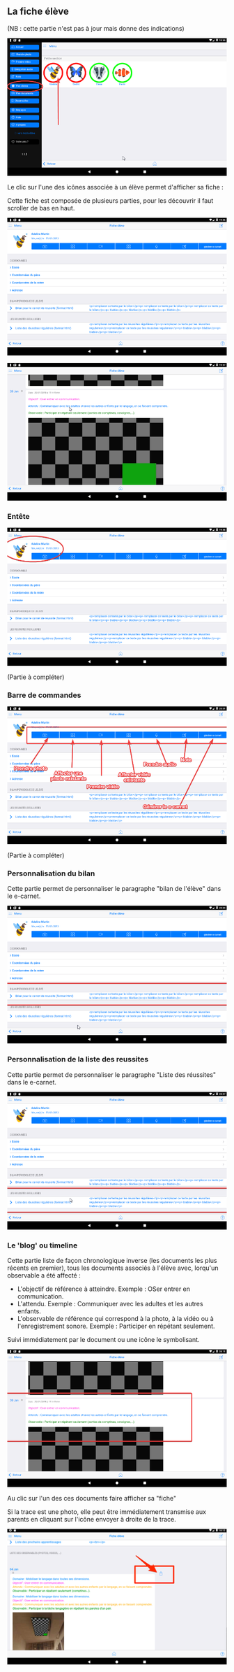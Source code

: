## La  fiche élève

(NB : cette partie n'est pas à jour mais donne des indications) 

![Sélection élève en mode professeur](screenshots/2018-01-27-19-55-40.png)

Le clic sur l'une des icônes associée à un élève permet d'afficher sa fiche : 

Cette fiche est composée de plusieurs parties, pour les découvrir il faut scroller de bas en haut.

![Fiche élève](screenshots/2018-01-27-19-57-00.png)

![Un document de la fiche élève](screenshots/2018-01-27-19-57-55.png)



### Entête 

![Entête de la fiche élève](screenshots/2018-01-27-19-59-58.png)

(Partie à compléter)



### Barre de commandes

![Fonctions de la fiche élève](screenshots/2018-01-27-20-04-43.png)

(Partie à compléter)



### Personnalisation du bilan

Cette partie permet de personnaliser le paragraphe "bilan de l'élève" dans le e-carnet.

![Bilan de l'élève](screenshots/2018-01-27-20-06-44.png)



### Personnalisation de la liste des reussites

Cette partie permet de personnaliser le paragraphe "Liste des réussites" dans le e-carnet.

![Liste des réussite de l'élève](screenshots/2018-01-27-20-08-15.png)



### Le 'blog' ou timeline 

Cette partie liste de façon chronologique inverse (les documents les plus récents en premier), tous les documents associés à l'élève avec, lorqu'un observable a été affecté : 

- L'objectif de référence à atteindre. Exemple : OSer entrer en communication.
- L'attendu. Exemple : Communiquer avec les adultes et les autres enfants.
- L'observable de référence qui correspond à la photo, à la vidéo ou à l'enregistrement sonore. Exemple : Participer en répétant seulement.

Suivi immédiatement par le document ou une icône le symbolisant.

![Entête du document en mode blog](screenshots/2018-01-27-20-12-19.png)

Au clic sur l'un des ces documents faire afficher sa "fiche"

Si la trace est une photo, elle peut être immédiatement transmise aux parents en cliquant sur l'icône envoyer à droite de la trace.

![Bouton envoyer une trace](screenshots/2020-01-05-18-13-15.png)


